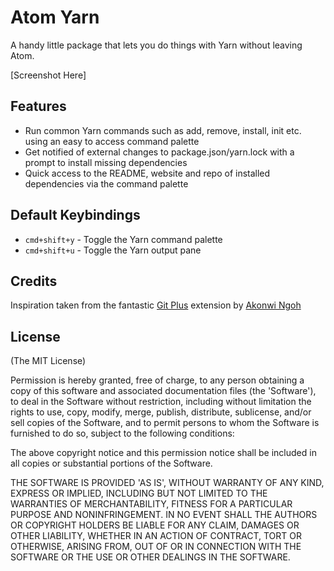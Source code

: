 # Atom Yarn

A handy little package that lets you do things with Yarn without leaving Atom.

[Screenshot Here]

## Features

* Run common Yarn commands such as add, remove, install, init etc. using an
easy to access command palette
* Get notified of external changes to package.json/yarn.lock with a prompt
to install missing dependencies
* Quick access to the README, website and repo of installed dependencies
via the command palette

## Default Keybindings

* `cmd+shift+y` - Toggle the Yarn command palette
* `cmd+shift+u` - Toggle the Yarn output pane

## Credits

Inspiration taken from the fantastic 
[Git Plus](https://atom.io/packages/git-plus) extension by
[Akonwi Ngoh](https://github.com/akonwi)

## License

(The MIT License)

Permission is hereby granted, free of charge, to any person obtaining a copy of this software and associated documentation files (the 'Software'), to deal in the Software without restriction, including without limitation the rights to use, copy, modify, merge, publish, distribute, sublicense, and/or sell copies of the Software, and to permit persons to whom the Software is furnished to do so, subject to the following conditions:

The above copyright notice and this permission notice shall be included in all copies or substantial portions of the Software.

THE SOFTWARE IS PROVIDED 'AS IS', WITHOUT WARRANTY OF ANY KIND, EXPRESS OR IMPLIED, INCLUDING BUT NOT LIMITED TO THE WARRANTIES OF MERCHANTABILITY, FITNESS FOR A PARTICULAR PURPOSE AND NONINFRINGEMENT. IN NO EVENT SHALL THE AUTHORS OR COPYRIGHT HOLDERS BE LIABLE FOR ANY CLAIM, DAMAGES OR OTHER LIABILITY, WHETHER IN AN ACTION OF CONTRACT, TORT OR OTHERWISE, ARISING FROM, OUT OF OR IN CONNECTION WITH THE SOFTWARE OR THE USE OR OTHER DEALINGS IN THE SOFTWARE.

